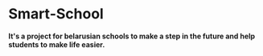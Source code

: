 Smart-School
======================
**It's a project for belarusian schools to make a step in the future and help students to make life easier.**
